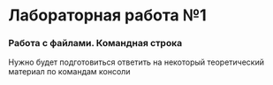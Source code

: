 # Лабораторная работа №1
### Работа с файлами. Командная строка

Нужно будет подготовиться ответить на некоторый теоретический материал по командам консоли